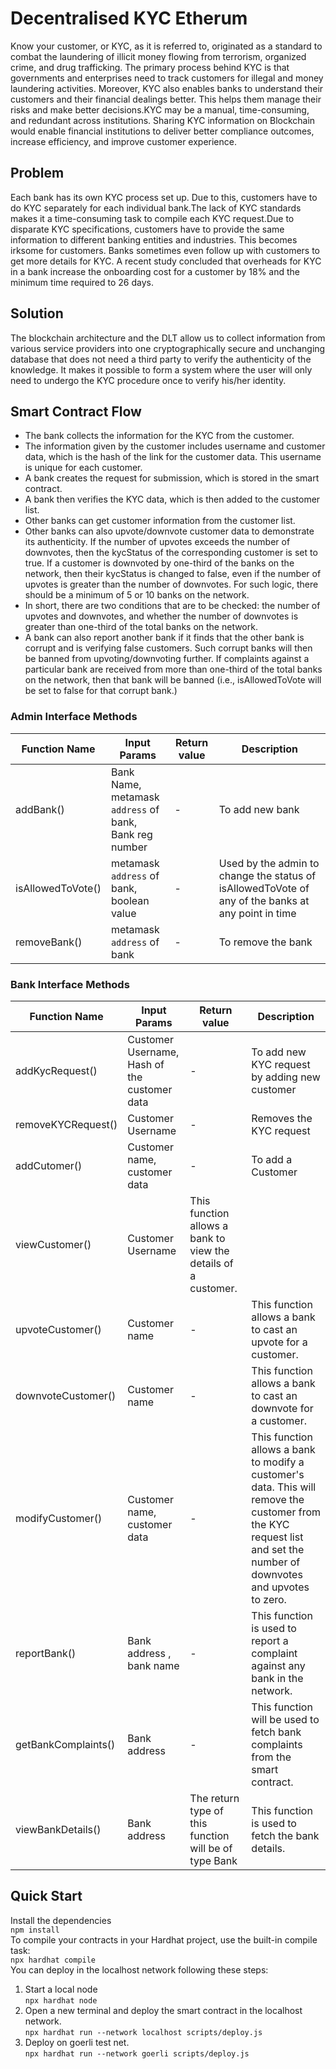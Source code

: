 # Decentralised KYC Etherum
Know your customer, or KYC, as it is referred to, originated as a standard to combat the laundering of illicit money flowing from terrorism, organized crime, and drug trafficking. The primary process behind KYC is that governments and enterprises need to track customers for illegal and money laundering activities. Moreover, KYC also enables banks to understand their customers and their financial dealings better. This helps them manage their risks and make better decisions.KYC may be a manual, time-consuming, and redundant across institutions. Sharing KYC information on Blockchain would enable financial institutions to deliver better compliance outcomes, increase efficiency, and improve customer experience.
## Problem
Each bank has its own KYC process set up. Due to this, customers have to do KYC separately for each individual bank.The lack of KYC standards makes it a time-consuming task to compile each KYC request.Due to disparate KYC specifications, customers have to provide the same information to different banking entities and industries. This becomes irksome for customers. Banks sometimes even follow up with customers to get more details for KYC. A recent study concluded that overheads for KYC in a bank increase the onboarding cost for a customer by 18% and the minimum time required to 26 days.
## Solution
The blockchain architecture and the DLT allow us to collect information from various service providers into one cryptographically secure and unchanging database that does not need a third party to verify the authenticity of the knowledge. It makes it possible to form a system where the user will only need to undergo the KYC procedure once to verify his/her identity.
## Smart Contract Flow
- The bank collects the information for the KYC from the customer.
- The information given by the customer includes username and customer data, which is the hash of the link for the customer data. This username is unique for each customer. 
- A bank creates the request for submission, which is stored in the smart contract.
- A bank then verifies the KYC data, which is then added to the customer list.
- Other banks can get customer information from the customer list.
- Other banks can also upvote/downvote customer data to demonstrate its authenticity. If the number of upvotes exceeds the number of downvotes, then the kycStatus of the corresponding customer is set to true. If a customer is downvoted by one-third of the banks on the network, then their kycStatus is changed to false, even if the number of upvotes is greater than the number of downvotes. For such logic, there should be a minimum of 5 or 10 banks on the network.
- In short, there are two conditions that are to be checked: the number of upvotes and downvotes, and whether the number of downvotes is greater than one-third of the total banks on the network.
- A bank can also report another bank if it finds that the other bank is corrupt and is verifying false customers. Such corrupt banks will then be banned from upvoting/downvoting further. If complaints against a particular bank are received from more than one-third of the total banks on the network, then that bank will be banned (i.e., isAllowedToVote will be set to false for that corrupt bank.)
### Admin Interface Methods

| **Function Name**        | **Input Params**                                     | **Return value**              | **Description**                                             |
| ------------------------ | ---------------------------------------------------- | ----------------------------- | ----------------------------------------------------------- |
| addBank()                | Bank Name,<br> metamask `address` of bank,<br> Bank reg number                        | -                             | To add new bank                                             |
| isAllowedToVote()      | metamask `address` of bank,<br> boolean value        | -                             | Used by the admin to change the status of isAllowedToVote of any of the banks at any point in time                      |
| removeBank() | metamask `address` of bank | -                             | To remove the bank               |

### Bank Interface Methods

| **Function Name**        | **Input Params**                                                             | **Return value**                                                 | **Description**                                                                                                     |
| ------------------------ | ---------------------------------------------------------------------------- | ---------------------------------------------------------------- | ------------------------------------------------------------------------------------------------------------------- |
| addKycRequest()          | Customer Username,<br> Hash of the customer data                  | -                                                                | To add new KYC request by adding new customer                                                                       |
| removeKYCRequest() | Customer Username                    | -                                                                | Removes the KYC request |
| addCutomer()  | Customer name, <br> customer data | -                                                                | To add a Customer |
| viewCustomer()        | Customer Username  | This function allows a bank to view the details of a customer.                                                                               |
| upvoteCustomer()  | Customer name | -                                                                | This function allows a bank to cast an upvote for a customer. |
| downvoteCustomer()  | Customer name | -                                                                | This function allows a bank to cast an downvote for a customer. |
| modifyCustomer()  | Customer name, <br> customer data | -                                                                | This function allows a bank to modify a customer's data. This will remove the customer from the KYC request list and set the number of downvotes and upvotes to zero. |
| reportBank()  | Bank address , <br> bank name | -                                                                | This function is used to report a complaint against any bank in the network. |
| getBankComplaints()  | Bank address | -                                                                | This function will be used to fetch bank complaints from the smart contract.   |
| viewBankDetails()  | Bank address | The return type of this function will be of type Bank                                                               | This function is used to fetch the bank details. |
## Quick Start
Install the dependencies <br>
` npm install ` <br>
To compile your contracts in your Hardhat project, use the built-in compile task: <br>
` npx hardhat compile ` <br>
You can deploy in the localhost network following these steps: <br>
1. Start a local node <br>
` npx hardhat node `
2. Open a new terminal and deploy the smart contract in the localhost network. <br>
` npx hardhat run --network localhost scripts/deploy.js `
3. Deploy on goerli test net.<br>
` npx hardhat run --network goerli scripts/deploy.js `

